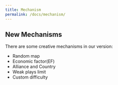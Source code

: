 ```yaml
---
title: Mechanism
permalink: /docs/mechanism/
---
```


## New Mechanisms

There are some creative mechanisms in our version:

- Random map
- Economic factor(EF)
- Alliance and Country
- Weak plays limit
- Custom difficulty